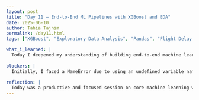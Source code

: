 ```yaml
---
layout: post
title: "Day 11 – End-to-End ML Pipelines with XGBoost and EDA"
date: 2025-06-10
author: Tahia Tajnim
permalink: /day11.html
tags: ["XGBoost", "Exploratory Data Analysis", "Pandas", "Flight Delay Dataset", "Machine Learning", "Python Practice", "CEAMLS Summer AI", "Exam Prep", "Train/Test Split", "Hyperparameter Tuning"]  

what_i_learned: |
  Today I deepened my understanding of building end-to-end machine learning pipelines using Python and XGBoost. I reviewed several educational videos that covered essential concepts like Exploratory Data Analysis (EDA), data cleaning, model training, and evaluation. I learned how EDA helps detect missing values, outliers, and data imbalances before model training. I also studied the importance of splitting data into training and testing sets to avoid overfitting and ensure that the model generalizes well. I reviewed how XGBoost works using sequential decision trees and why it's popular due to speed, accuracy, and built-in regularization. Additionally, I learned about hyperparameter tuning techniques such as grid search and random search to optimize model performance. I played a Kahoot quiz for self-assessment and reviewed key XGBoost hyperparameters like learning_rate, max_depth, and n_estimators. On the coding side, I troubleshooted a NameError in a Jupyter notebook where a DataFrame variable was incorrectly referenced as df_encode instead of df or df_encoded. This reinforced the importance of tracking variable names when working with transformed datasets.
  
blockers: |  
  Initially, I faced a NameError due to using an undefined variable name df_encode. After inspecting the code, I realized I should have used df or explicitly defined df_encoded = df.copy() before using it. This helped clarify best practices when creating modified versions of DataFrames during preprocessing.
  
reflection: |
  Today was a productive and focused session on core machine learning workflow topics. Breaking down the tutorial videos and summarizing them not only helped me prepare for my upcoming task but also clarified how EDA and XGBoost fit into real-world data science pipelines. Writing the Kahoot quiz helped reinforce my knowledge in a fun and interactive way. The debugging task reminded me of the importance of clean, consistent variable naming, especially when working in google colab. Overall, I feel more confident in both my practical coding skills and theoretical understanding of machine learning.
---
```



